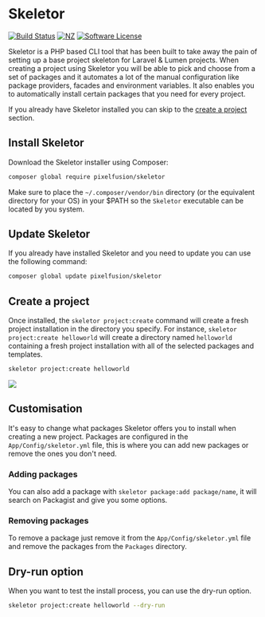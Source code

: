 # Skeletor

[![Build Status](https://img.shields.io/travis/pixelfusion/skeletor.svg?branch=master&style=flat-square)](https://travis-ci.org/pixelfusion/skeletor)
[![NZ](http://img.shields.io/badge/made%20in-nz-blue.svg?style=flat-square)](http://pixelfusion.co.nz)
[![Software License](https://img.shields.io/badge/license-MIT-brightgreen.svg?style=flat-square)](LICENSE)

Skeletor is a PHP based CLI tool that has been built to take away the pain of setting up a base project skeleton for Laravel & Lumen projects. When creating a project using Skeletor you will be able to pick and choose from a set of packages and it automates a lot of the manual configuration like package providers, facades and environment variables. It also enables you to automatically install certain packages that you need for every project.

If you already have Skeletor installed you can skip to the [create a project](#create-a-project) section.


## Install Skeletor

Download the Skeletor installer using Composer:

```bash
composer global require pixelfusion/skeletor
```

Make sure to place the `~/.composer/vendor/bin` directory (or the equivalent directory for your OS) in your $PATH so the `Skeletor` executable can be located by you system.

## Update Skeletor

If you already have installed Skeletor and you need to update you can use the following command:

```bash
composer global update pixelfusion/skeletor
```


## Create a project

Once installed, the `skeletor project:create` command will create a fresh project installation in the directory you specify. For instance, `skeletor project:create helloworld` will create a directory named `helloworld` containing a fresh project installation with all of the selected packages and templates.

```bash
skeletor project:create helloworld
```

<a href="https://asciinema.org/a/pyTg9Qh36cDa3sJaS6T3WLvca" target="_blank"><img src="https://asciinema.org/a/pyTg9Qh36cDa3sJaS6T3WLvca.png"></a>

## Customisation

It's easy to change what packages Skeletor offers you to install when creating a new project. Packages are configured in the `App/Config/skeletor.yml` file, this is where you can add new packages or remove the ones you don't need.

### Adding packages
You can also add a package with `skeletor package:add package/name`, it will search on Packagist and give you some options.

### Removing packages
To remove a package just remove it from the `App/Config/skeletor.yml` file and remove the packages from the `Packages` directory.


## Dry-run option

When you want to test the install process, you can use the dry-run option.

```bash
skeletor project:create helloworld --dry-run
```
